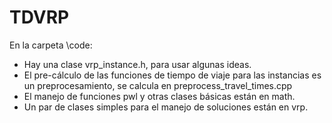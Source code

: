 # TDVRP

En la carpeta \code:
* Hay una clase vrp_instance.h, para usar algunas ideas.
* El pre-cálculo de las funciones de tiempo de viaje para las instancias es un preprocesamiento, se calcula en preprocess_travel_times.cpp
* El manejo de funciones pwl y otras clases básicas están en math.
* Un par de clases simples para el manejo de soluciones están en vrp.